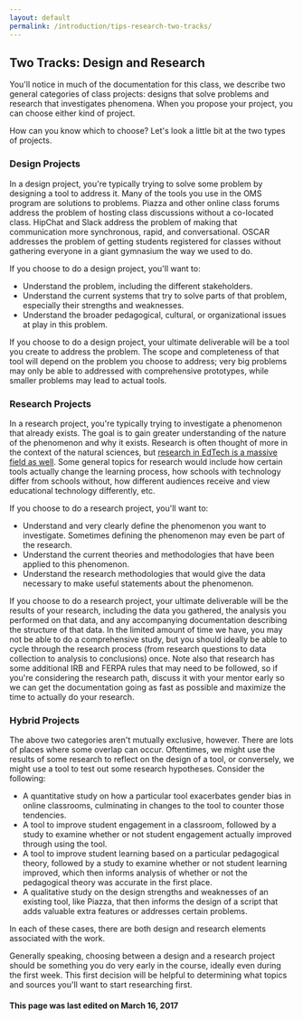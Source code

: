 ```yaml
---
layout: default
permalink: /introduction/tips-research-two-tracks/
---
```

## Two Tracks: Design and Research

You'll notice in much of the documentation for this class, we describe two general categories of class projects: designs that solve problems and research that investigates phenomena. When you propose your project, you can choose either kind of project.

How can you know which to choose? Let's look a little bit at the two types of projects.

### Design Projects

In a design project, you're typically trying to solve some problem by designing a tool to address it. Many of the tools you use in the OMS program are solutions to problems. Piazza and other online class forums address the problem of hosting class discussions without a co-located class. HipChat and Slack address the problem of making that communication more synchronous, rapid, and conversational. OSCAR addresses the problem of getting students registered for classes without gathering everyone in a giant gymnasium the way we used to do.

If you choose to do a design project, you'll want to:

* Understand the problem, including the different stakeholders.
* Understand the current systems that try to solve parts of that problem, especially their strengths and weaknesses.
* Understand the broader pedagogical, cultural, or organizational issues at play in this problem.

If you choose to do a design project, your ultimate deliverable will be a tool you create to address the problem. The scope and completeness of that tool will depend on the problem you choose to address; very big problems may only be able to addressed with comprehensive prototypes, while smaller problems may lead to actual tools.

### Research Projects

In a research project, you're typically trying to investigate a phenomenon that already exists. The goal is to gain greater understanding of the nature of the phenomenon and why it exists. Research is often thought of more in the context of the natural sciences, but [research in EdTech is a massive field as well](https://www.edsurge.com/n/2015-06-03-edtech-conferences-you-need-to-know). Some general topics for research would include how certain tools actually change the learning process, how schools with technology differ from schools without, how different audiences receive and view educational technology differently, etc.

If you choose to do a research project, you'll want to:


* Understand and very clearly define the phenomenon you want to investigate. Sometimes defining the phenomenon may even be part of the research.
* Understand the current theories and methodologies that have been applied to this phenomenon.
* Understand the research methodologies that would give the data necessary to make useful statements about the phenomenon.


If you choose to do a research project, your ultimate deliverable will be the results of your research, including the data you gathered, the analysis you performed on that data, and any accompanying documentation describing the structure of that data. In the limited amount of time we have, you may not be able to do a comprehensive study, but you should ideally be able to cycle through the research process (from research questions to data collection to analysis to conclusions) once. Note also that research has some additional IRB and FERPA rules that may need to be followed, so if you're considering the research path, discuss it with your mentor early so we can get the documentation going as fast as possible and maximize the time to actually do your research.

### Hybrid Projects

The above two categories aren't mutually exclusive, however. There are lots of places where some overlap can occur. Oftentimes, we might use the results of some research to reflect on the design of a tool, or conversely, we might use a tool to test out some research hypotheses. Consider the following:

* A quantitative study on how a particular tool exacerbates gender bias in online classrooms, culminating in changes to the tool to counter those tendencies.
* A tool to improve student engagement in a classroom, followed by a study to examine whether or not student engagement actually improved through using the tool.
* A tool to improve student learning based on a particular pedagogical theory, followed by a study to examine whether or not student learning improved, which then informs analysis of whether or not the pedagogical theory was accurate in the first place.
* A qualitative study on the design strengths and weaknesses of an existing tool, like Piazza, that then informs the design of a script that adds valuable extra features or addresses certain problems.


In each of these cases, there are both design and research elements associated with the work.

Generally speaking, choosing between a design and a research project should be something you do very early in the course, ideally even during the first week. This first decision will be helpful to determining what topics and sources you'll want to start researching first.


#### This page was last edited on March 16, 2017

